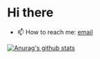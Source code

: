 # Hi there
- 📫 How to reach me: [email](malte.dostal@gmail.com)

[![Anurag's github stats](https://github-readme-stats.vercel.app/api?username=edgelord314&count_private=true&show_icons=true&theme=dark)](https://github.com/anuraghazra/github-readme-stats)
